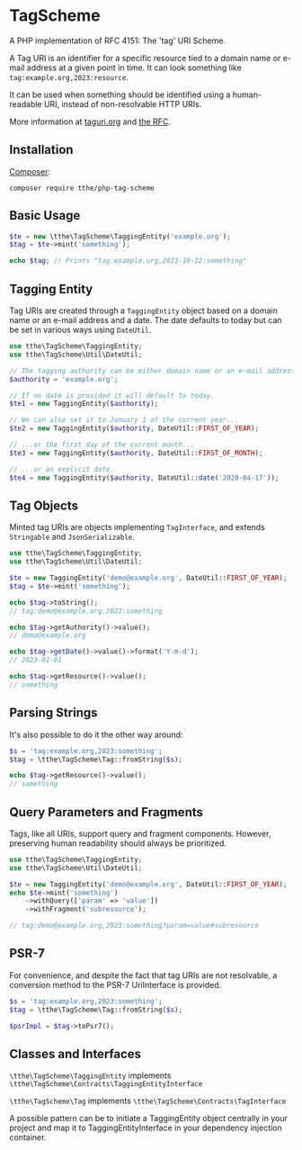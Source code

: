 # TagScheme

A PHP implementation of RFC 4151: The 'tag' URI Scheme.

A Tag URI is an identifier for a specific resource tied to a domain name or e-mail address at a given point in time.
It can look something like `tag:example.org,2023:resource`.

It can be used when something should be identified using a human-readable URI, instead of non-resolvable HTTP URIs.

More information at [taguri.org](https://www.taguri.org/) and [the RFC](https://www.rfc-editor.org/rfc/rfc4151).

## Installation

[Composer](https://getcomposer.org/):

```
composer require tthe/php-tag-scheme
```

## Basic Usage

```php
$te = new \tthe\TagScheme\TaggingEntity('example.org');
$tag = $te->mint('something');

echo $tag; // Prints "tag:example.org,2023-10-22:something"
```

## Tagging Entity

Tag URIs are created through a `TaggingEntity` object based on a domain name or an e-mail address and a date.
The date defaults to today but can be set in various ways using `DateUtil`.

```php
use tthe\TagScheme\TaggingEntity;
use tthe\TagScheme\Util\DateUtil;

// The tagging authority can be either domain name or an e-mail address.
$authority = 'example.org';

// If no date is provided it will default to today.
$te1 = new TaggingEntity($authority);

// We can also set it to January 1 of the current year...
$te2 = new TaggingEntity($authority, DateUtil::FIRST_OF_YEAR);

// ...or the first day of the current month...
$te3 = new TaggingEntity($authority, DateUtil::FIRST_OF_MONTH);

// ...or an explicit date.
$te4 = new TaggingEntity($authority, DateUtil::date('2020-04-17'));
```

## Tag Objects

Minted tag URIs are objects implementing `TagInterface`, and extends `Stringable` and `JsonSerializable`.

```php
use tthe\TagScheme\TaggingEntity;
use tthe\TagScheme\Util\DateUtil;

$te = new TaggingEntity('demo@example.org', DateUtil::FIRST_OF_YEAR);
$tag = $te->mint('something');

echo $tag->toString();
// tag:demo@example.org,2023:something

echo $tag->getAuthority()->value();
// demo@example.org

echo $tag->getDate()->value()->format('Y-m-d');
// 2023-01-01

echo $tag->getResource()->value();
// something
```

## Parsing Strings

It's also possible to do it the other way around:

```php
$s = 'tag:example.org,2023:something';
$tag = \tthe\TagScheme\Tag::fromString($s);

echo $tag->getResource()->value();
// something
```

## Query Parameters and Fragments

Tags, like all URIs, support query and fragment components.
However, preserving human readability should always be prioritized.

```php
use tthe\TagScheme\TaggingEntity;
use tthe\TagScheme\Util\DateUtil;

$te = new TaggingEntity('demo@example.org', DateUtil::FIRST_OF_YEAR);
echo $te->mint('something')
    ->withQuery(['param' => 'value'])
    ->withFragment('subresource');

// tag:demo@example.org,2023:something?param=value#subresource
```

## PSR-7

For convenience, and despite the fact that tag URIs are not resolvable,
a conversion method to the PSR-7 UriInterface is provided.

```php
$s = 'tag:example.org,2023:something';
$tag = \tthe\TagScheme\Tag::fromString($s);

$psrImpl = $tag->toPsr7();
```

## Classes and Interfaces

`\tthe\TagScheme\TaggingEntity` implements `\tthe\TagScheme\Contracts\TaggingEntityInterface`

`\tthe\TagScheme\Tag` implements `\tthe\TagScheme\Contracts\TagInterface`

A possible pattern can be to initiate a TaggingEntity object centrally in your project and map it to
TaggingEntityInterface in your dependency injection container.